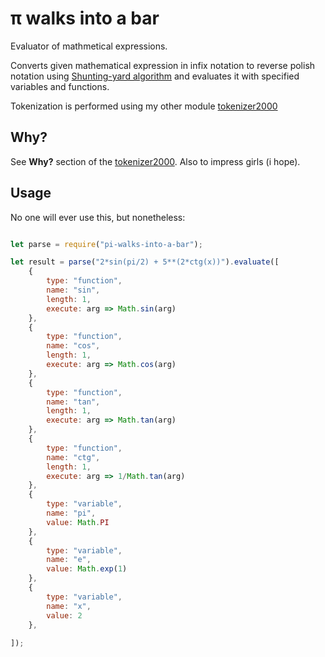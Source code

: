 # π walks into a bar 

Evaluator of mathmetical expressions.

Converts given mathematical expression in infix notation to reverse polish notation using [Shunting-yard algorithm](https://en.wikipedia.org/wiki/Shunting-yard_algorithm) and evaluates it with specified variables and functions.



Tokenization is performed using my other module [tokenizer2000](https://github.com/flerokoo/tokenizer2000)

## Why?

See __Why?__ section of the [tokenizer2000](https://github.com/flerokoo/tokenizer2000). Also to impress girls (i hope).



## Usage

No one will ever use this, but nonetheless: 

```js

let parse = require("pi-walks-into-a-bar");

let result = parse("2*sin(pi/2) + 5**(2*ctg(x))").evaluate([
    {
        type: "function",
        name: "sin",
        length: 1,
        execute: arg => Math.sin(arg)
    },
    {
        type: "function",
        name: "cos",
        length: 1,
        execute: arg => Math.cos(arg)
    },
    {
        type: "function",
        name: "tan",
        length: 1,
        execute: arg => Math.tan(arg)
    },
    {
        type: "function",
        name: "ctg",
        length: 1,
        execute: arg => 1/Math.tan(arg)
    },
    {
        type: "variable",
        name: "pi",
        value: Math.PI
    },
    {
        type: "variable",
        name: "e",
        value: Math.exp(1)
    },
    {
        type: "variable",
        name: "x",
        value: 2
    },
    
]);


```